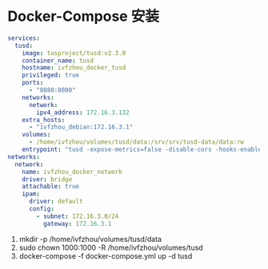 # Docker-Compose 安装

```yml
services:
  tusd:
    image: tusproject/tusd:v2.3.0
    container_name: tusd
    hostname: ivfzhou_docker_tusd
    privileged: true
    ports:
      - "8080:8080"
    networks:
      network:
        ipv4_address: 172.16.3.132
    extra_hosts:
      - "ivfzhou_debian:172.16.3.1"
    volumes:
      - /home/ivfzhou/volumes/tusd/data:/srv/srv/tusd-data/data:rw
    entrypoint: "tusd -expose-metrics=false -disable-cors -hooks-enabled-events="
networks:
  network:
    name: ivfzhou_docker_network
    driver: bridge
    attachable: true
    ipam:
      driver: default
      config:
        - subnet: 172.16.3.0/24
          gateway: 172.16.3.1
```
1. mkdir -p /home/ivfzhou/volumes/tusd/data
1. sudo chown 1000:1000 -R /home/ivfzhou/volumes/tusd
1. docker-compose -f docker-compose.yml up -d tusd
